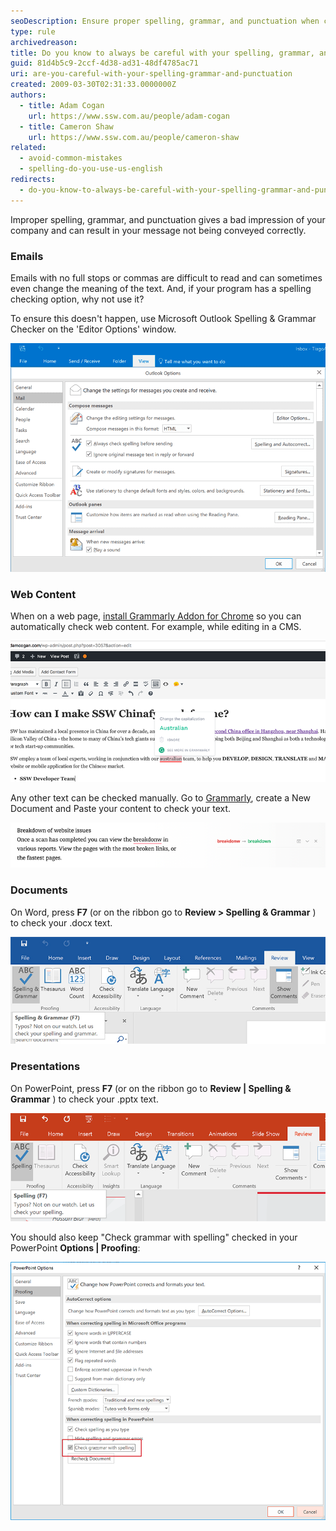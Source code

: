 ```yaml
---
seoDescription: Ensure proper spelling, grammar, and punctuation when creating web content to convey your message effectively.
type: rule
archivedreason:
title: Do you know to always be careful with your spelling, grammar, and punctuation?
guid: 81d4b5c9-2ccf-4d38-ad31-48df4785ac71
uri: are-you-careful-with-your-spelling-grammar-and-punctuation
created: 2009-03-30T02:31:33.0000000Z
authors:
  - title: Adam Cogan
    url: https://www.ssw.com.au/people/adam-cogan
  - title: Cameron Shaw
    url: https://www.ssw.com.au/people/cameron-shaw
related:
  - avoid-common-mistakes
  - spelling-do-you-use-us-english
redirects:
  - do-you-know-to-always-be-careful-with-your-spelling-grammar-and-punctuation
---
```


Improper spelling, grammar, and punctuation gives a bad impression of your company and can result in your message not being conveyed correctly.

<!--endintro-->

### Emails

Emails with no full stops or commas are difficult to read and can sometimes even change the meaning of the text. And, if your program has a spelling checking option, why not use it?

To ensure this doesn't happen, use Microsoft Outlook Spelling & Grammar Checker on the 'Editor Options' window.

![Figure: You should also check “Always check spelling before sending” to ensure your message doesn't have mistakes](outlook-spelling_1723171109112.png)

### Web Content

When on a web page, [install Grammarly Addon for Chrome](https://chrome.google.com/webstore/detail/grammarly-for-chrome/kbfnbcaeplbcioakkpcpgfkobkghlhen) so you can automatically check web content. For example, while editing in a CMS.

![Figure: A typo caught by Grammarly plugin](grammarly-plugin.png)

Any other text can be checked manually. Go to [Grammarly](https://app.grammarly.com), create a New Document and Paste your content to check your text.

![Figure: A typo caught by Grammarly](grammarly.png)

### Documents

On Word, press **F7** (or on the ribbon go to **Review &gt; Spelling & Grammar** ) to check your .docx text.

![Figure: Click on "Spelling & Grammar" button to check your web content](Microsoft-Word-has-a-spelling-and-grammar-checker.jpg)

### Presentations

On PowerPoint, press **F7** (or on the ribbon go to **Review | Spelling & Grammar** ) to check your .pptx text.

![Figure: Click on "Spelling" button to check your web content](ppt-review-f7.png)

You should also keep "Check grammar with spelling" checked in your PowerPoint **Options | Proofing**:

![Figure: Make sure "Check grammar with spelling" is enabled](ppt-check-spelling.png)
